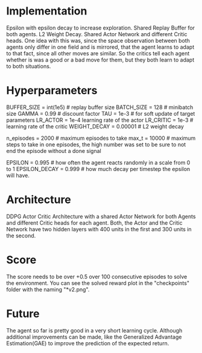 # Implementation
Epsilon with epsilon decay to increase exploration.
Shared Replay Buffer for both agents.
L2 Weight Decay.
Shared Actor Network and different Critic heads. One idea with this was, since the space observation between both agents only differ in one field and is mirrored,
that the agent learns to adapt to that fact, since all other moves are similar.
So the critics tell each agent whether is was a good or a bad move for them, but they both learn to adapt to both situations.

# Hyperparameters

BUFFER_SIZE     = int(1e5)  # replay buffer size
BATCH_SIZE      = 128       # minibatch size
GAMMA           = 0.99      # discount factor
TAU             = 1e-3      # for soft update of target parameters
LR_ACTOR        = 1e-4       learning rate of the actor
LR_CRITIC       = 1e-3      # learning rate of the critic
WEIGHT_DECAY    = 0.00001   # L2 weight decay

n_episodes  = 2000          # maximum episodes to take 
max_t       = 10000         # maximum steps to take in one episodes, the high number was set to be sure to not end the episode without a done signal

EPSILON = 0.995             # how often the agent reacts randomly in a scale from 0 to 1
EPSILON_DECAY = 0.999       # how much decay per timestep the epsilon will have.

# Architecture
DDPG Actor Critic Architecture with a shared Actor Network for both Agents and different Critic heads for each agent.
Both, the Actor and the Critic Network have two hidden layers with 400 units in the first and 300 units in the second.

# Score
The score needs to be over +0.5 over 100 consecutive episodes to solve the environment.
You can see the solved reward plot in the "checkpoints" folder with the naming "*v2.png".


# Future
The agent so far is pretty good in a very short learning cycle.
Although additional improvements can be made, like the Generalized Advantage Estimation(GAE) to improve the prediction of the expected return.

